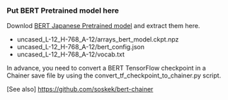 ### Put BERT Pretrained model here

Downlod [BERT Japanese Pretrained model](http://nlp.ist.i.kyoto-u.ac.jp/index.php?BERT日本語Pretrainedモデル) and extract them here.

- uncased_L-12_H-768_A-12/arrays_bert_model.ckpt.npz
- uncased_L-12_H-768_A-12/bert_config.json
- uncased_L-12_H-768_A-12/vocab.txt

In advance, you need to convert a BERT TensorFlow checkpoint in a Chainer save file by using the convert_tf_checkpoint_to_chainer.py script.

[See also] https://github.com/soskek/bert-chainer